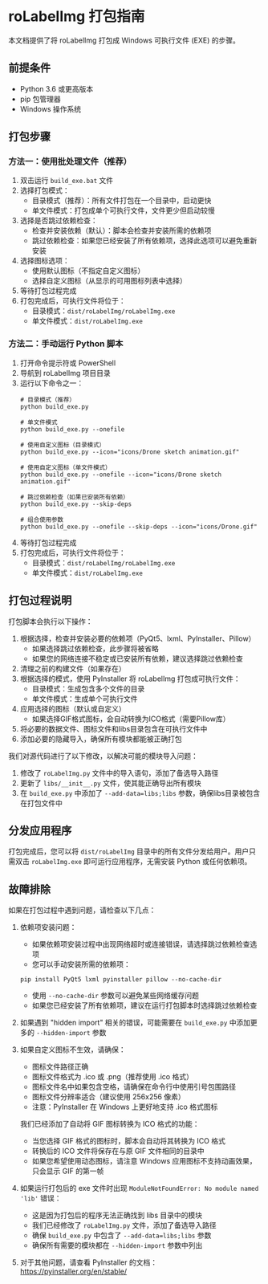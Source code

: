 # roLabelImg 打包指南

本文档提供了将 roLabelImg 打包成 Windows 可执行文件 (EXE) 的步骤。

## 前提条件

- Python 3.6 或更高版本
- pip 包管理器
- Windows 操作系统

## 打包步骤

### 方法一：使用批处理文件（推荐）

1. 双击运行 `build_exe.bat` 文件
2. 选择打包模式：
   - 目录模式（推荐）：所有文件打包在一个目录中，启动更快
   - 单文件模式：打包成单个可执行文件，文件更少但启动较慢
3. 选择是否跳过依赖检查：
   - 检查并安装依赖（默认）：脚本会检查并安装所需的依赖项
   - 跳过依赖检查：如果您已经安装了所有依赖项，选择此选项可以避免重新安装
4. 选择图标选项：
   - 使用默认图标（不指定自定义图标）
   - 选择自定义图标（从显示的可用图标列表中选择）
5. 等待打包过程完成
6. 打包完成后，可执行文件将位于：
   - 目录模式：`dist/roLabelImg/roLabelImg.exe`
   - 单文件模式：`dist/roLabelImg.exe`

### 方法二：手动运行 Python 脚本

1. 打开命令提示符或 PowerShell
2. 导航到 roLabelImg 项目目录
3. 运行以下命令之一：
   ```
   # 目录模式（推荐）
   python build_exe.py
   
   # 单文件模式
   python build_exe.py --onefile
   
   # 使用自定义图标（目录模式）
   python build_exe.py --icon="icons/Drone sketch animation.gif"
   
   # 使用自定义图标（单文件模式）
   python build_exe.py --onefile --icon="icons/Drone sketch animation.gif"
   
   # 跳过依赖检查（如果已安装所有依赖）
   python build_exe.py --skip-deps
   
   # 组合使用参数
   python build_exe.py --onefile --skip-deps --icon="icons/Drone.gif"
   ```
4. 等待打包过程完成
5. 打包完成后，可执行文件将位于：
   - 目录模式：`dist/roLabelImg/roLabelImg.exe`
   - 单文件模式：`dist/roLabelImg.exe`

## 打包过程说明

打包脚本会执行以下操作：

1. 根据选择，检查并安装必要的依赖项（PyQt5、lxml、PyInstaller、Pillow）
   - 如果选择跳过依赖检查，此步骤将被省略
   - 如果您的网络连接不稳定或已安装所有依赖，建议选择跳过依赖检查
2. 清理之前的构建文件（如果存在）
3. 根据选择的模式，使用 PyInstaller 将 roLabelImg 打包成可执行文件：
   - 目录模式：生成包含多个文件的目录
   - 单文件模式：生成单个可执行文件
4. 应用选择的图标（默认或自定义）
   - 如果选择GIF格式图标，会自动转换为ICO格式（需要Pillow库）
5. 将必要的数据文件、图标文件和libs目录包含在可执行文件中
6. 添加必要的隐藏导入，确保所有模块都能被正确打包

我们对源代码进行了以下修改，以解决可能的模块导入问题：

1. 修改了 `roLabelImg.py` 文件中的导入语句，添加了备选导入路径
2. 更新了 `libs/__init__.py` 文件，使其能正确导出所有模块
3. 在 `build_exe.py` 中添加了 `--add-data=libs;libs` 参数，确保libs目录被包含在打包文件中

## 分发应用程序

打包完成后，您可以将 `dist/roLabelImg` 目录中的所有文件分发给用户。用户只需双击 `roLabelImg.exe` 即可运行应用程序，无需安装 Python 或任何依赖项。

## 故障排除

如果在打包过程中遇到问题，请检查以下几点：

1. 依赖项安装问题：
   - 如果依赖项安装过程中出现网络超时或连接错误，请选择跳过依赖检查选项
   - 您可以手动安装所需的依赖项：
   ```
   pip install PyQt5 lxml pyinstaller pillow --no-cache-dir
   ```
   - 使用 `--no-cache-dir` 参数可以避免某些网络缓存问题
   - 如果您已经安装了所有依赖项，建议在运行打包脚本时选择跳过依赖检查

2. 如果遇到 "hidden import" 相关的错误，可能需要在 `build_exe.py` 中添加更多的 `--hidden-import` 参数

3. 如果自定义图标不生效，请确保：
   - 图标文件路径正确
   - 图标文件格式为 .ico 或 .png（推荐使用 .ico 格式）
   - 图标文件名中如果包含空格，请确保在命令行中使用引号包围路径
   - 图标文件分辨率适合（建议使用 256x256 像素）
   - 注意：PyInstaller 在 Windows 上更好地支持 .ico 格式图标
   
   我们已经添加了自动将 GIF 图标转换为 ICO 格式的功能：
   - 当您选择 GIF 格式的图标时，脚本会自动将其转换为 ICO 格式
   - 转换后的 ICO 文件将保存在与原 GIF 文件相同的目录中
   - 如果您希望使用动态图标，请注意 Windows 应用图标不支持动画效果，只会显示 GIF 的第一帧

4. 如果运行打包后的 exe 文件时出现 `ModuleNotFoundError: No module named 'lib'` 错误：
   - 这是因为打包后的程序无法正确找到 libs 目录中的模块
   - 我们已经修改了 `roLabelImg.py` 文件，添加了备选导入路径
   - 确保 `build_exe.py` 中包含了 `--add-data=libs;libs` 参数
   - 确保所有需要的模块都在 `--hidden-import` 参数中列出

5. 对于其他问题，请查看 PyInstaller 的文档：https://pyinstaller.org/en/stable/